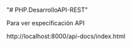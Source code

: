 "# PHP.DesarrolloAPI-REST" 

Para ver especificación API

http://localhost:8000/api-docs/index.html

